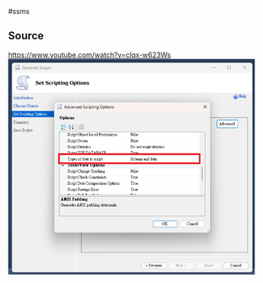 
#ssms 

## Source
https://www.youtube.com/watch?v=cIqx-w623Ws
![](Screenshot%202024-03-10%20230034.png)